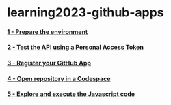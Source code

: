 # learning2023-github-apps

#### [1 - Prepare the environment](training/1_PREPARATION.md)

#### [2 - Test the API using a Personal Access Token](training/2_PERSONAL_ACCESS_TOKEN.md)

#### [3 - Register your GitHub App](training/3_GITHUB_APP.md)

#### [4 - Open repository in a Codespace](training/4_CODESPACE.md)

#### [5 - Explore and execute the Javascript code](training/5_JAVASCRIPT.md)
